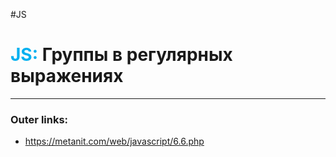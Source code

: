 #JS
# <font color="#00b0f0">JS:</font> Группы в регулярных выражениях
---
### Outer links:
- https://metanit.com/web/javascript/6.6.php